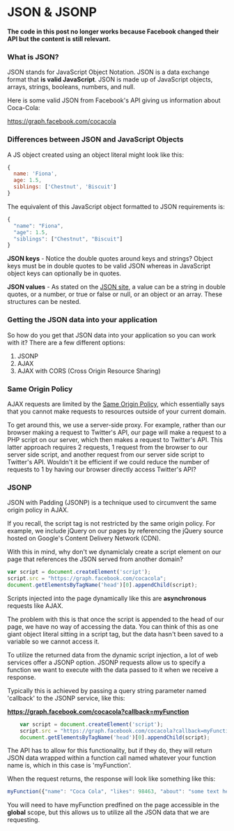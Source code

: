 JSON & JSONP
============

__The code in this post no longer works because Facebook changed their API but the content is still relevant.__

### What is JSON?

JSON stands for JavaScript Object Notation. JSON is a data exchange format that __is valid JavaScript__. JSON is made up of JavaScript objects, arrays, strings, booleans, numbers, and null.

Here is some valid JSON from Facebook's API giving us information about Coca-Cola:

https://graph.facebook.com/cocacola

### Differences between JSON and JavaScript Objects

A JS object created using an object literal might look like this:

```js
{
  name: 'Fiona',
  age: 1.5,
  siblings: ['Chestnut', 'Biscuit']
}
```

The equivalent of this JavaScript object formatted to JSON requirements is:

```js
{
  "name": "Fiona",
  "age": 1.5,
  "siblings": ["Chestnut", "Biscuit"]
}
```

__JSON keys__ - Notice the double quotes around keys and strings? Object keys must be in double quotes to be valid JSON whereas in JavaScript object keys can optionally be in quotes.

__JSON values__ - As stated on the [JSON site](http://www.json.org/), a value can be a string in double quotes, or a number, or true or false or null, or an object or an array. These structures can be nested.

### Getting the JSON data into your application

So how do you get that JSON data into your application so you can work with it? There are a few different options:

1. JSONP
2. AJAX
3. AJAX with CORS (Cross Origin Resource Sharing)

### Same Origin Policy

AJAX requests are limited by the [Same Origin Policy](http://en.wikipedia.org/wiki/Same_origin_policy), which essentially says that you cannot make requests to resources outside of your current domain.

To get around this, we use a server-side proxy. For example, rather than our browser making a request to Twitter's API, our page will make a request to a PHP script on our server, which then makes a request to Twitter's API. This latter approach requires 2 requests, 1 request from the browser to our server side script, and another request from our server side script to Twitter's API. Wouldn't it be efficient if we could reduce the number of requests to 1 by having our browser directly access Twitter's API?

### JSONP

JSON with Padding (JSONP) is a technique used to circumvent the same origin policy in AJAX.

If you recall, the script tag is not restricted by the same origin policy. For example, we include jQuery on our pages by referencing the jQuery source hosted on Google's Content Delivery Network (CDN).

With this in mind, why don't we dynamiclaly create a script element on our page that references the JSON served from another domain?


```js
var script = document.createElement('script');
script.src = "https://graph.facebook.com/cocacola";
document.getElementsByTagName('head')[0].appendChild(script);
``` 

Scripts injected into the page dynamically like this are __asynchronous__ requests like AJAX.

The problem with this is that once the script is appended to the head of our page, we have no way of accessing the data. You can think of this as one giant object literal sitting in a script tag, but the data hasn't been saved to a variable so we cannot access it.

To utilize the returned data from the dynamic script injection, a lot of web services offer a JSONP option. JSONP requests allow us to specify a function we want to execute with the data passed to it when we receive a response.

Typically this is achieved by passing a query string parameter named 'callback' to the JSONP service, like this:

__https://graph.facebook.com/cocacola?callback=myFunction__

```js
	var script = document.createElement('script');
	script.src = "https://graph.facebook.com/cocacola?callback=myFunction";
	document.getElementsByTagName('head')[0].appendChild(script);
``` 

The API has to allow for this functionality, but if they do, they will return JSON data wrapped within a function call named whatever your function name is, which in this case is 'myFunction'.

When the request returns, the response will look like something like this:

```js
myFunction({"name": "Coca Cola", "likes": 98463, "about": "some text here"})
```

You will need to have myFunction predfined on the page accessible in the __global__ scope, but this allows us to utilize all the JSON data that we are requesting.





